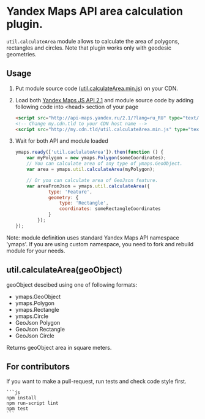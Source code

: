# Yandex Maps API area calculation plugin.

`util.calculateArea` module allows to calculate the area of polygons, rectangles and circles.
Note that plugin works only with geodesic geometries.

## Usage

1. Put module source code ([util.calculateArea.min.js](https://github.com/yandex/mapsapi-area/blob/master/build/util.calculateArea.min.js)) on your CDN.

2. Load both [Yandex Maps JS API 2.1](http://api.yandex.com/maps/doc/jsapi/) and module source code by adding following code into &lt;head&gt; section of your page
    ```html
    <script src="http://api-maps.yandex.ru/2.1/?lang=ru_RU" type="text/javascript"></script>
    <!-- Change my.cdn.tld to your CDN host name -->
    <script src="http://my.cdn.tld/util.calculateArea.min.js" type="text/javascript"></script>
    ```

3. Wait for both API and module loaded
    ```js
    ymaps.ready(['util.caclulateArea']).then(function () {
        var myPolygon = new ymaps.Polygon(someCoordinates);
        // You can calculate area of any type of ymaps.GeoObject.
        var area = ymaps.util.calculateArea(myPolygon);

        // Or you can calculate area of GeoJson feature.
        var areaFromJson = ymaps.util.calculateArea({
                type: 'Feature',
                geometry: {
                    type: 'Rectangle',
                    coordinates: someRectangleCoordinates
                }
            });
    });
    ```
    
Note: module definition uses standard Yandex Maps API namespace 'ymaps'.
If you are using custom namespace, you need to fork and rebuild module for your needs.

## util.calculateArea(geoObject)
geoObject descibed using one of following formats:
<ul>
    <li>ymaps.GeoObject</li>
    <li>ymaps.Polygon</li>
    <li>ymaps.Rectangle</li>
    <li>ymaps.Circle</li>
    <li>GeoJson Polygon</li>
    <li>GeoJson Rectangle</li>
    <li>GeoJson Circle</li>
</ul>

Returns geoObject area in square meters.

## For contributors

If you want to make a pull-request, run tests and check code style first.

    ```js
    npm install
    npm run-script lint
    npm test
    ```
